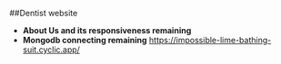##Dentist website

* **About Us and its responsiveness remaining**
* **Mongodb connecting remaining**
https://impossible-lime-bathing-suit.cyclic.app/
